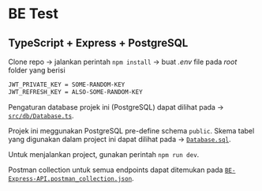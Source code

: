 # BE Test

## TypeScript + Express + PostgreSQL

Clone repo -> jalankan perintah `npm install` -> buat *.env* file pada *root* folder yang berisi

```bash
JWT_PRIVATE_KEY = SOME-RANDOM-KEY
JWT_REFRESH_KEY = ALSO-SOME-RANDOM-KEY
```

Pengaturan database projek ini (PostgreSQL) dapat dilihat pada -> [`src/db/Database.ts`](src/db/Database.ts).


Projek ini meggunakan PostgreSQL pre-define schema `public`. Skema tabel yang digunakan dalam project ini dapat dilihat pada -> [`Database.sql`](Database.sql).

Untuk menjalankan project, gunakan perintah `npm run dev`.

Postman collection untuk semua endpoints dapat ditemukan pada [`BE-Express-API.postman_collection.json`](BE-Express-API.postman_collection.json).
